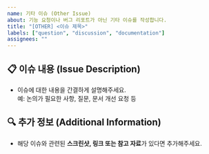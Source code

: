```yaml
---
name: 기타 이슈 (Other Issue)
about: 기능 요청이나 버그 리포트가 아닌 기타 이슈를 작성합니다.
title: "[OTHER] <이슈 제목>"
labels: ["question", "discussion", "documentation"]
assignees: ""
---
```


## 📋 이슈 내용 (Issue Description)

- 이슈에 대한 내용을 간결하게 설명해주세요.  
  예: 논의가 필요한 사항, 질문, 문서 개선 요청 등

## 🔍 추가 정보 (Additional Information)

- 해당 이슈와 관련된 **스크린샷, 링크 또는 참고 자료**가 있다면 추가해주세요.
